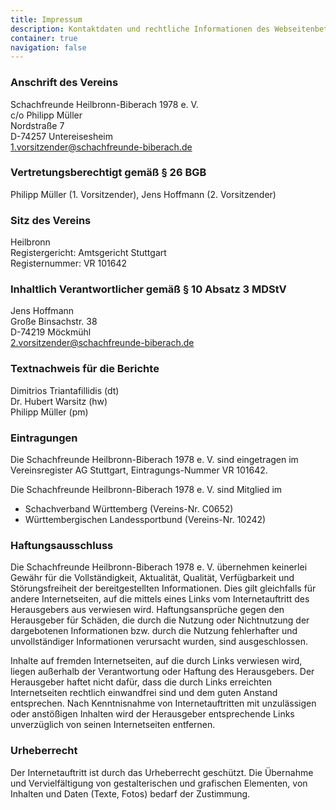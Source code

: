 ```yaml
---
title: Impressum
description: Kontaktdaten und rechtliche Informationen des Webseitenbetreibers.
container: true
navigation: false
---
```


### Anschrift des Vereins

Schachfreunde Heilbronn-Biberach 1978 e.&nbsp;V.\
c/o Philipp Müller\
Nordstraße 7\
D-74257 Untereisesheim\
1.vorsitzender@schachfreunde-biberach.de

### Vertretungsberechtigt gemäß § 26 BGB

Philipp Müller (1. Vorsitzender), Jens Hoffmann (2. Vorsitzender)

### Sitz des Vereins

Heilbronn\
Registergericht: Amtsgericht Stuttgart\
Registernummer: VR 101642

### Inhaltlich Verantwortlicher gemäß § 10 Absatz 3 MDStV

Jens Hoffmann\
Große Binsachstr. 38\
D-74219 Möckmühl\
2.vorsitzender@schachfreunde-biberach.de

### Textnachweis für die Berichte

Dimitrios Triantafillidis (dt)\
Dr. Hubert Warsitz (hw)\
Philipp Müller (pm)

### Eintragungen

Die Schachfreunde Heilbronn-Biberach 1978 e.&nbsp;V. sind eingetragen im Vereinsregister AG Stuttgart, Eintragungs-Nummer VR 101642.

Die Schachfreunde Heilbronn-Biberach 1978 e.&nbsp;V. sind Mitglied im

- Schachverband Württemberg (Vereins-Nr. C0652)
- Württembergischen Landessportbund (Vereins-Nr. 10242)

### Haftungsausschluss

Die Schachfreunde Heilbronn-Biberach 1978 e.&nbsp;V. übernehmen keinerlei Gewähr für die Vollständigkeit, Aktualität, Qualität, Verfügbarkeit und Störungsfreiheit der bereitgestellten Informationen. Dies gilt gleichfalls für andere Internetseiten, auf die mittels eines Links vom Internetauftritt des Herausgebers aus verwiesen wird. Haftungsansprüche gegen den Herausgeber für Schäden, die durch die Nutzung oder Nichtnutzung der dargebotenen Informationen bzw. durch die Nutzung fehlerhafter und unvollständiger Informationen verursacht wurden, sind ausgeschlossen.

Inhalte auf fremden Internetseiten, auf die durch Links verwiesen wird, liegen außerhalb der Verantwortung oder Haftung des Herausgebers. Der Herausgeber haftet nicht dafür, dass die durch Links erreichten Internetseiten rechtlich einwandfrei sind und dem guten Anstand entsprechen. Nach Kenntnisnahme von Internetauftritten mit unzulässigen oder anstößigen Inhalten wird der Herausgeber entsprechende Links unverzüglich von seinen Internetseiten entfernen.

### Urheberrecht

Der Internetauftritt ist durch das Urheberrecht geschützt. Die Übernahme und Vervielfältigung von gestalterischen und grafischen Elementen, von Inhalten und Daten (Texte, Fotos) bedarf der Zustimmung.
